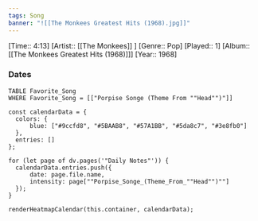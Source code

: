 ```yaml
---
tags: Song  
banner: "![[The Monkees Greatest Hits (1968).jpg]]"
---
```

[Time:: 4:13]
[Artist:: [[The Monkees]] ]
[Genre:: Pop]
[Played:: 1]
[Album:: [[The Monkees Greatest Hits (1968)]]]
[Year:: 1968]
### Dates
````dataview
TABLE Favorite_Song
WHERE Favorite_Song = [["Porpise Songe (Theme From ""Head"")"]]
````
  ```dataviewjs
const calendarData = { 
	colors: { 
		blue: ["#9ccfd8", "#5BAAB8", "#57A1BB", "#5da8c7", "#3e8fb0"] 
	}, 
	entries: [] 
}; 

for (let page of dv.pages('"Daily Notes"')) { 
	calendarData.entries.push({ 
		date: page.file.name, 
		intensity: page[""Porpise_Songe_(Theme_From_""Head"")""]
	}); 
} 

renderHeatmapCalendar(this.container, calendarData);
```
